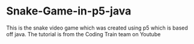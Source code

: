 # Snake-Game-in-p5-java
This is the snake video game which was created using p5 which is based off java. The tutorial is from the Coding Train team on Youtube
